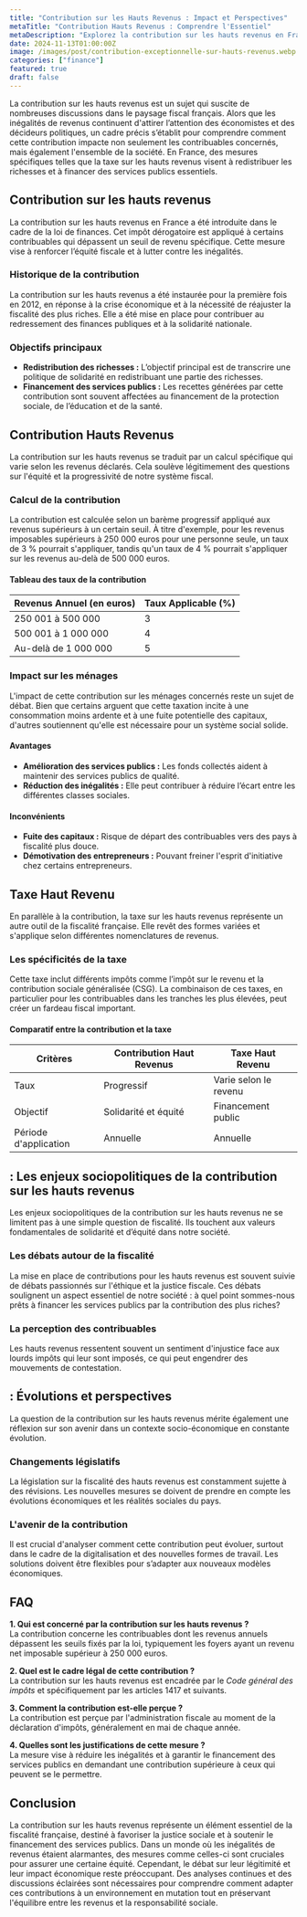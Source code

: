 ```yaml
---
title: "Contribution sur les Hauts Revenus : Impact et Perspectives"
metaTitle: "Contribution Hauts Revenus : Comprendre l'Essentiel"
metaDescription: "Explorez la contribution sur les hauts revenus en France, son impact et ses implications fiscales."
date: 2024-11-13T01:00:00Z
image: /images/post/contribution-exceptionnelle-sur-hauts-revenus.webp
categories: ["finance"]
featured: true
draft: false
---
```


La contribution sur les hauts revenus est un sujet qui suscite de nombreuses discussions dans le paysage fiscal français. Alors que les inégalités de revenus continuent d'attirer l’attention des économistes et des décideurs politiques, un cadre précis s’établit pour comprendre comment cette contribution impacte non seulement les contribuables concernés, mais également l'ensemble de la société. En France, des mesures spécifiques telles que la taxe sur les hauts revenus visent à redistribuer les richesses et à financer des services publics essentiels.

## Contribution sur les hauts revenus

La contribution sur les hauts revenus en France a été introduite dans le cadre de la loi de finances. Cet impôt dérogatoire est appliqué à certains contribuables qui dépassent un seuil de revenu spécifique. Cette mesure vise à renforcer l’équité fiscale et à lutter contre les inégalités.

### Historique de la contribution

La contribution sur les hauts revenus a été instaurée pour la première fois en 2012, en réponse à la crise économique et à la nécessité de réajuster la fiscalité des plus riches. Elle a été mise en place pour contribuer au redressement des finances publiques et à la solidarité nationale.

### Objectifs principaux

- **Redistribution des richesses :** L’objectif principal est de transcrire une politique de solidarité en redistribuant une partie des richesses.
- **Financement des services publics :** Les recettes générées par cette contribution sont souvent affectées au financement de la protection sociale, de l’éducation et de la santé.

## Contribution Hauts Revenus

La contribution sur les hauts revenus se traduit par un calcul spécifique qui varie selon les revenus déclarés. Cela soulève légitimement des questions sur l'équité et la progressivité de notre système fiscal.

### Calcul de la contribution

La contribution est calculée selon un barème progressif appliqué aux revenus supérieurs à un certain seuil. À titre d'exemple, pour les revenus imposables supérieurs à 250 000 euros pour une personne seule, un taux de 3 % pourrait s'appliquer, tandis qu'un taux de 4 % pourrait s'appliquer sur les revenus au-delà de 500 000 euros.

#### Tableau des taux de la contribution

| Revenus Annuel (en euros) | Taux Applicable (%) |
|---------------------------|---------------------|
| 250 001 à 500 000         | 3                   |
| 500 001 à 1 000 000       | 4                   |
| Au-delà de 1 000 000      | 5                   |

### Impact sur les ménages

L'impact de cette contribution sur les ménages concernés reste un sujet de débat. Bien que certains arguent que cette taxation incite à une consommation moins ardente et à une fuite potentielle des capitaux, d'autres soutiennent qu'elle est nécessaire pour un système social solide.

#### Avantages

- **Amélioration des services publics :** Les fonds collectés aident à maintenir des services publics de qualité.
- **Réduction des inégalités :** Elle peut contribuer à réduire l’écart entre les différentes classes sociales.

#### Inconvénients

- **Fuite des capitaux :** Risque de départ des contribuables vers des pays à fiscalité plus douce.
- **Démotivation des entrepreneurs :** Pouvant freiner l'esprit d'initiative chez certains entrepreneurs.

## Taxe Haut Revenu

En parallèle à la contribution, la taxe sur les hauts revenus représente un autre outil de la fiscalité française. Elle revêt des formes variées et s'applique selon différentes nomenclatures de revenus.

### Les spécificités de la taxe

Cette taxe inclut différents impôts comme l’impôt sur le revenu et la contribution sociale généralisée (CSG). La combinaison de ces taxes, en particulier pour les contribuables dans les tranches les plus élevées, peut créer un fardeau fiscal important.

#### Comparatif entre la contribution et la taxe

| Critères                   | Contribution Haut Revenus | Taxe Haut Revenu     |
|----------------------------|---------------------------|-----------------------|
| Taux                       | Progressif                | Varie selon le revenu |
| Objectif                   | Solidarité et équité      | Financement public     |
| Période d'application      | Annuelle                  | Annuelle              |

##  : Les enjeux sociopolitiques de la contribution sur les hauts revenus

Les enjeux sociopolitiques de la contribution sur les hauts revenus ne se limitent pas à une simple question de fiscalité. Ils touchent aux valeurs fondamentales de solidarité et d’équité dans notre société.

### Les débats autour de la fiscalité

La mise en place de contributions pour les hauts revenus est souvent suivie de débats passionnés sur l'éthique et la justice fiscale. Ces débats soulignent un aspect essentiel de notre société : à quel point sommes-nous prêts à financer les services publics par la contribution des plus riches?

### La perception des contribuables

Les hauts revenus ressentent souvent un sentiment d'injustice face aux lourds impôts qui leur sont imposés, ce qui peut engendrer des mouvements de contestation.

##  : Évolutions et perspectives

La question de la contribution sur les hauts revenus mérite également une réflexion sur son avenir dans un contexte socio-économique en constante évolution.

### Changements législatifs

La législation sur la fiscalité des hauts revenus est constamment sujette à des révisions. Les nouvelles mesures se doivent de prendre en compte les évolutions économiques et les réalités sociales du pays.

### L'avenir de la contribution

Il est crucial d'analyser comment cette contribution peut évoluer, surtout dans le cadre de la digitalisation et des nouvelles formes de travail. Les solutions doivent être flexibles pour s’adapter aux nouveaux modèles économiques.

## FAQ

**1. Qui est concerné par la contribution sur les hauts revenus ?**  
La contribution concerne les contribuables dont les revenus annuels dépassent les seuils fixés par la loi, typiquement les foyers ayant un revenu net imposable supérieur à 250 000 euros.

**2. Quel est le cadre légal de cette contribution ?**  
La contribution sur les hauts revenus est encadrée par le *Code général des impôts* et spécifiquement par les articles 1417 et suivants.

**3. Comment la contribution est-elle perçue ?**  
La contribution est perçue par l'administration fiscale au moment de la déclaration d'impôts, généralement en mai de chaque année.

**4. Quelles sont les justifications de cette mesure ?**  
La mesure vise à réduire les inégalités et à garantir le financement des services publics en demandant une contribution supérieure à ceux qui peuvent se le permettre.

## Conclusion

La contribution sur les hauts revenus représente un élément essentiel de la fiscalité française, destiné à favoriser la justice sociale et à soutenir le financement des services publics. Dans un monde où les inégalités de revenus étaient alarmantes, des mesures comme celles-ci sont cruciales pour assurer une certaine équité. Cependant, le débat sur leur légitimité et leur impact économique reste préoccupant. Des analyses continues et des discussions éclairées sont nécessaires pour comprendre comment adapter ces contributions à un environnement en mutation tout en préservant l'équilibre entre les revenus et la responsabilité sociale.
